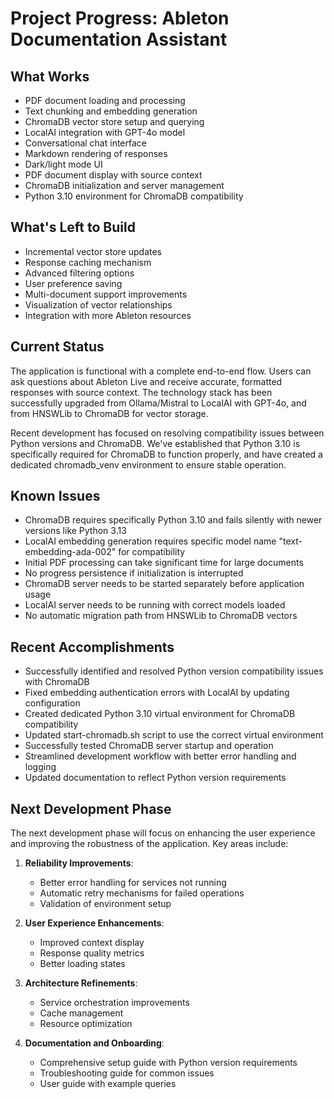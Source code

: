 # Project Progress: Ableton Documentation Assistant

## What Works
- PDF document loading and processing
- Text chunking and embedding generation
- ChromaDB vector store setup and querying
- LocalAI integration with GPT-4o model
- Conversational chat interface
- Markdown rendering of responses
- Dark/light mode UI
- PDF document display with source context
- ChromaDB initialization and server management
- Python 3.10 environment for ChromaDB compatibility

## What's Left to Build
- Incremental vector store updates
- Response caching mechanism
- Advanced filtering options
- User preference saving
- Multi-document support improvements
- Visualization of vector relationships
- Integration with more Ableton resources

## Current Status
The application is functional with a complete end-to-end flow. Users can ask questions about Ableton Live and receive accurate, formatted responses with source context. The technology stack has been successfully upgraded from Ollama/Mistral to LocalAI with GPT-4o, and from HNSWLib to ChromaDB for vector storage.

Recent development has focused on resolving compatibility issues between Python versions and ChromaDB. We've established that Python 3.10 is specifically required for ChromaDB to function properly, and have created a dedicated chromadb_venv environment to ensure stable operation.

## Known Issues
- ChromaDB requires specifically Python 3.10 and fails silently with newer versions like Python 3.13
- LocalAI embedding generation requires specific model name "text-embedding-ada-002" for compatibility
- Initial PDF processing can take significant time for large documents
- No progress persistence if initialization is interrupted
- ChromaDB server needs to be started separately before application usage
- LocalAI server needs to be running with correct models loaded
- No automatic migration path from HNSWLib to ChromaDB vectors

## Recent Accomplishments
- Successfully identified and resolved Python version compatibility issues with ChromaDB
- Fixed embedding authentication errors with LocalAI by updating configuration
- Created dedicated Python 3.10 virtual environment for ChromaDB compatibility
- Updated start-chromadb.sh script to use the correct virtual environment
- Successfully tested ChromaDB server startup and operation
- Streamlined development workflow with better error handling and logging
- Updated documentation to reflect Python version requirements

## Next Development Phase
The next development phase will focus on enhancing the user experience and improving the robustness of the application. Key areas include:

1. **Reliability Improvements**:
   - Better error handling for services not running
   - Automatic retry mechanisms for failed operations
   - Validation of environment setup

2. **User Experience Enhancements**:
   - Improved context display
   - Response quality metrics
   - Better loading states

3. **Architecture Refinements**:
   - Service orchestration improvements
   - Cache management
   - Resource optimization

4. **Documentation and Onboarding**:
   - Comprehensive setup guide with Python version requirements
   - Troubleshooting guide for common issues
   - User guide with example queries